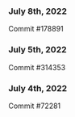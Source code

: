 ### July 8th, 2022

Commit #178891

### July 5th, 2022

Commit #314353


### July 4th, 2022

Commit #72281
